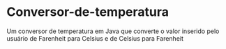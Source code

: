 # Conversor-de-temperatura
Um conversor de temperatura em Java que converte o valor inserido pelo usuário de Farenheit para Celsius e de Celsius para Farenheit
